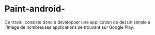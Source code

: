 # Paint-android-

Ce travail consiste donc à développer une application de dessin simple à l'image de nombreuses applications se trouvant sur Google Play.
